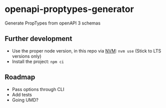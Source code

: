 # openapi-proptypes-generator

Generate PropTypes from openAPI 3 schemas

## Further development

- Use the proper node version, in this repo via [NVM](https://github.com/nvm-sh/nvm): `nvm use` (Stick to LTS versions only)
- Install the project: `npm ci`

## Roadmap

- Pass options through CLI
- Add tests
- Going UMD?
